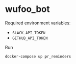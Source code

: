 # wufoo_bot

Required environment variables:

- `SLACK_API_TOKEN`
- `GITHUB_API_TOKEN`

Run
```
docker-compose up pr_reminders
```

